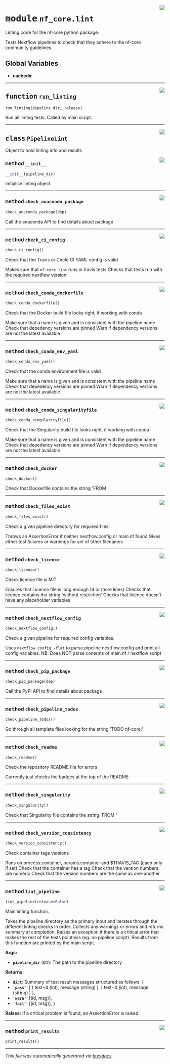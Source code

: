 <!-- markdownlint-disable -->

<a href="../../../../../../tools/nf_core/lint.py#L0"><img align="right" style="float:right;" src="https://img.shields.io/badge/-source-cccccc?style=flat-square"></a>

# <kbd>module</kbd> `nf_core.lint`

Linting code for the nf-core python package.

Tests Nextflow pipelines to check that they adhere to the nf-core community guidelines.

## **Global Variables**

- **cachedir**

---

<a href="../../../../../../tools/nf_core/lint.py#L38"><img align="right" style="float:right;" src="https://img.shields.io/badge/-source-cccccc?style=flat-square"></a>

## <kbd>function</kbd> `run_linting`

```python
run_linting(pipeline_dir, release)
```

Run all linting tests. Called by main script.

---

<a href="../../../../../../tools/nf_core/lint.py#L66"><img align="right" style="float:right;" src="https://img.shields.io/badge/-source-cccccc?style=flat-square"></a>

## <kbd>class</kbd> `PipelineLint`

Object to hold linting info and results

<a href="../../../../../../tools/nf_core/lint.py#L69"><img align="right" style="float:right;" src="https://img.shields.io/badge/-source-cccccc?style=flat-square"></a>

### <kbd>method</kbd> `__init__`

```python
__init__(pipeline_dir)
```

Initialise linting object

---

<a href="../../../../../../tools/nf_core/lint.py#L590"><img align="right" style="float:right;" src="https://img.shields.io/badge/-source-cccccc?style=flat-square"></a>

### <kbd>method</kbd> `check_anaconda_package`

```python
check_anaconda_package(dep)
```

Call the anaconda API to find details about package

---

<a href="../../../../../../tools/nf_core/lint.py#L373"><img align="right" style="float:right;" src="https://img.shields.io/badge/-source-cccccc?style=flat-square"></a>

### <kbd>method</kbd> `check_ci_config`

```python
check_ci_config()
```

Check that the Travis or Circle CI YAML config is valid

Makes sure that `nf-core lint` runs in travis tests Checks that tests run with the required nextflow version

---

<a href="../../../../../../tools/nf_core/lint.py#L637"><img align="right" style="float:right;" src="https://img.shields.io/badge/-source-cccccc?style=flat-square"></a>

### <kbd>method</kbd> `check_conda_dockerfile`

```python
check_conda_dockerfile()
```

Check that the Docker build file looks right, if working with conda

Make sure that a name is given and is consistent with the pipeline name Check that depedency versions are pinned Warn if dependency versions are not the latest available

---

<a href="../../../../../../tools/nf_core/lint.py#L518"><img align="right" style="float:right;" src="https://img.shields.io/badge/-source-cccccc?style=flat-square"></a>

### <kbd>method</kbd> `check_conda_env_yaml`

```python
check_conda_env_yaml()
```

Check that the conda environment file is valid

Make sure that a name is given and is consistent with the pipeline name Check that depedency versions are pinned Warn if dependency versions are not the latest available

---

<a href="../../../../../../tools/nf_core/lint.py#L661"><img align="right" style="float:right;" src="https://img.shields.io/badge/-source-cccccc?style=flat-square"></a>

### <kbd>method</kbd> `check_conda_singularityfile`

```python
check_conda_singularityfile()
```

Check that the Singularity build file looks right, if working with conda

Make sure that a name is given and is consistent with the pipeline name Check that depedency versions are pinned Warn if dependency versions are not the latest available

---

<a href="../../../../../../tools/nf_core/lint.py#L196"><img align="right" style="float:right;" src="https://img.shields.io/badge/-source-cccccc?style=flat-square"></a>

### <kbd>method</kbd> `check_docker`

```python
check_docker()
```

Check that Dockerfile contains the string 'FROM '

---

<a href="../../../../../../tools/nf_core/lint.py#L136"><img align="right" style="float:right;" src="https://img.shields.io/badge/-source-cccccc?style=flat-square"></a>

### <kbd>method</kbd> `check_files_exist`

```python
check_files_exist()
```

Check a given pipeline directory for required files.

Throws an AssertionError if neither nextflow.config or main.nf found Gives either test failures or warnings for set of other filenames

---

<a href="../../../../../../tools/nf_core/lint.py#L225"><img align="right" style="float:right;" src="https://img.shields.io/badge/-source-cccccc?style=flat-square"></a>

### <kbd>method</kbd> `check_licence`

```python
check_licence()
```

Check licence file is MIT

Ensures that Licence file is long enough (4 or more lines) Checks that licence contains the string 'without restriction' Checks that licence doesn't have any placeholder variables

---

<a href="../../../../../../tools/nf_core/lint.py#L269"><img align="right" style="float:right;" src="https://img.shields.io/badge/-source-cccccc?style=flat-square"></a>

### <kbd>method</kbd> `check_nextflow_config`

```python
check_nextflow_config()
```

Check a given pipeline for required config variables.

Uses `nextflow config -flat` to parse pipeline nextflow.config and print all config variables. NB: Does NOT parse contents of main.nf / nextflow script

---

<a href="../../../../../../tools/nf_core/lint.py#L617"><img align="right" style="float:right;" src="https://img.shields.io/badge/-source-cccccc?style=flat-square"></a>

### <kbd>method</kbd> `check_pip_package`

```python
check_pip_package(dep)
```

Call the PyPI API to find details about package

---

<a href="../../../../../../tools/nf_core/lint.py#L689"><img align="right" style="float:right;" src="https://img.shields.io/badge/-source-cccccc?style=flat-square"></a>

### <kbd>method</kbd> `check_pipeline_todos`

```python
check_pipeline_todos()
```

Go through all template files looking for the string 'TODO nf-core:'

---

<a href="../../../../../../tools/nf_core/lint.py#L439"><img align="right" style="float:right;" src="https://img.shields.io/badge/-source-cccccc?style=flat-square"></a>

### <kbd>method</kbd> `check_readme`

```python
check_readme()
```

Check the repository README file for errors

Currently just checks the badges at the top of the README

---

<a href="../../../../../../tools/nf_core/lint.py#L210"><img align="right" style="float:right;" src="https://img.shields.io/badge/-source-cccccc?style=flat-square"></a>

### <kbd>method</kbd> `check_singularity`

```python
check_singularity()
```

Check that Singularity file contains the string 'FROM '

---

<a href="../../../../../../tools/nf_core/lint.py#L471"><img align="right" style="float:right;" src="https://img.shields.io/badge/-source-cccccc?style=flat-square"></a>

### <kbd>method</kbd> `check_version_consistency`

```python
check_version_consistency()
```

Check container tags versions

Runs on process.container, params.container and $TRAVIS_TAG (each only if set) Check that the container has a tag Check that the version numbers are numeric Check that the version numbers are the same as one-another

---

<a href="../../../../../../tools/nf_core/lint.py#L85"><img align="right" style="float:right;" src="https://img.shields.io/badge/-source-cccccc?style=flat-square"></a>

### <kbd>method</kbd> `lint_pipeline`

```python
lint_pipeline(release=False)
```

Main linting function.

Takes the pipeline directory as the primary input and iterates through the different linting checks in order. Collects any warnings or errors and returns summary at completion. Raises an exception if there is a critical error that makes the rest of the tests pointless (eg. no pipeline script). Results from this function are printed by the main script.

**Args:**

- <b>`pipeline_dir`</b> (str): The path to the pipeline directory

**Returns:**

- <b>`dict`</b>: Summary of test result messages structured as follows: {
- <b>`'pass'`</b>: [ ( test-id (int), message (string) ), ( test-id (int), message (string) ) ],
- <b>`'warn'`</b>: [(id, msg)],
- <b>`'fail'`</b>: [(id, msg)], }

**Raises:**
If a critical problem is found, an AssertionError is raised.

---

<a href="../../../../../../tools/nf_core/lint.py#L712"><img align="right" style="float:right;" src="https://img.shields.io/badge/-source-cccccc?style=flat-square"></a>

### <kbd>method</kbd> `print_results`

```python
print_results()
```

---

_This file was automatically generated via [lazydocs](https://github.com/ml-tooling/lazydocs)._
